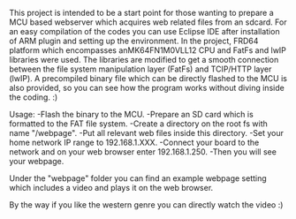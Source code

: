 This project is intended to be a start point for those wanting to prepare a MCU based webserver which acquires web related files from an sdcard. For an easy compilation of the codes you can use Eclipse IDE after installation of ARM plugin and setting up the environment.
In the project, FRD64 platform which encompasses anMK64FN1M0VLL12 CPU and FatFs and lwIP libraries were used. The libraries are modified to get a smooth connection between the file system manipulation layer (FatFs) and TCIP/HTTP layer (lwIP). A precompiled binary file which can be directly flashed to the MCU is also provided, so you can see how the program works without diving inside the coding. :)

Usage:
-Flash the binary to the MCU.
-Prepare an SD card which is formatted to the FAT file system.
-Create a directory on the root fs with name "/webpage".
-Put all relevant web files inside this directory.
-Set your home network IP range to 192.168.1.XXX.
-Connect your board to the network and on your web browser enter 192.168.1.250.
-Then you will see your webpage.

Under the "webpage" folder you can find an example webpage setting which includes a video and plays it on the web browser.

By the way if you like the western genre you can directly watch the video :)

